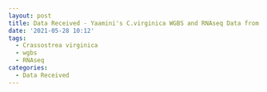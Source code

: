 ```yaml
---
layout: post
title: Data Received - Yaamini's C.virginica WGBS and RNAseq Data from ZymoResearch
date: '2021-05-28 10:12'
tags: 
  - Crassostrea virginica
  - wgbs
  - RNAseq
categories: 
  - Data Received
---
```



